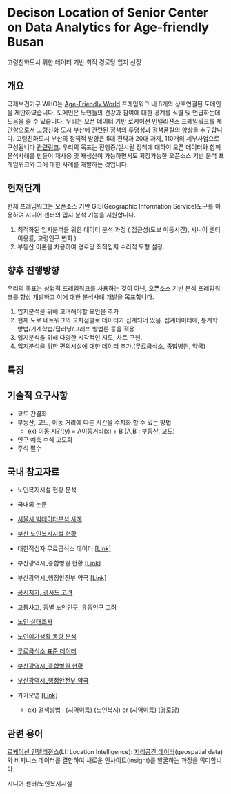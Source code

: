 # Decison Location of Senior Center on Data Analytics for Age-friendly Busan
고령친화도시 위한 데이터 기반 최적 경로당 입지 선정 


## 개요
국제보건기구 WHO는 [Age-Friendly World](https://extranet.who.int/agefriendlyworld/age-friendly-cities-framework/) 프레임워크 내 8개의 상호연결된 도메인을 제안하였습니다. 도메인은 노인들의 건강과 참여에 대한 경계를 식별 및 언급하는데 도움을 줄 수 있습니다. 우리는 오픈 데이터 기반 로케이션 인텔리젼스 프레임워크를 제안함으로서 고령친화 도시 부산에 관련된 정책의 투명성과 정책품질의 향상을 추구합니다. 고령친화도시 부산의 정책적 방향은 5대 전략과 20대 과제, 110개의 세부사업으로 구성됩니다 [관련링크](http://afc.bswdi.re.kr/Main.do). 우리의 목표는 진행중/실시될 정책에 대하여 오픈 데이터와 함께 분석사례를 만들어 재사용 및 재생산이 가능하면서도 확장가능한 오픈소스 기반 분석 프레임워크와 그에 대한 사례를 개발하는 것입니다.

## 현재단계

현재 프레임워크는 오픈소스 기반 GIS(Geographic Information Service)도구를 이용하여 시니어 센터의 입지 분석 기능을 지원합니다. 
1. 최적화된 입지분석을 위한 데이터 분석 과정 ( 접근성(도보 이동시간), 시니어 센터 이용률, 고령인구 변화 )
2. 부동산 이론을 차용하여 경로당 최적입지 수리적 모형 설정.

## 향후 진행방향
우리의 목표는 상업적 프레임워크를 사용하는 것이 아닌, 오픈소스 기반 분석 프레임워크를 향상 개발하고 이에 대한 분석사례 개발을 목표합니다.
1. 입지분석을 위해 고려해야할 요인을 추가
2. 현재 도로 네트워크의 교차점별로 데이터가 집계되어 있음. 집계데이터에, 통계학 방법/기계학습/딥러닝/그래프 방법론 등을 적용
3. 입지분석을 위해 다양한 시각적인 지도, 차트 구현.
4. 입지분석을 위한 편의시설에 대한 데이터 추가.(무료급식소, 종합병원, 약국)


## 특징

## 기술적 요구사항
- 코드 간결화
- 부동산, 고도, 이동 거리에 따른 시간을 수치화 할 수 있는 방법 
  - ex) 이동 시간(y) = A이동거리(x) + B (A,B : 부동산, 고도)
- 인구 예측 수식 고도화
- 주석 필수

## 국내 참고자료
- 노인복지시설 현황 분석
- 국내외 논문
- [서울시 빅데이터분석 사례](https://github.com/pwjdgus/Data_Analytics_for_Age_friendly_busan/blob/main/%EC%B0%B8%EA%B3%A0%EC%9E%90%EB%A3%8C/%EC%84%9C%EC%9A%B8%EC%8B%9C%20%EB%85%B8%EC%9D%B8%EC%97%AC%EA%B0%80%EB%B3%B5%EC%A7%80%EC%8B%9C%EC%84%A4%20%EC%9E%85%EC%A7%80%20%EB%B6%84%EC%84%9D.pdf)
- [부산 노인복지시설 현황](http://www.busansenior.or.kr/04find/01.php)
- 대한적십자 무료급식소 데이터 [[Link]](https://www.data.go.kr/data/15089276/fileData.do)
- 부산광역시_종합병원 현황 [[Link]](https://www.data.go.kr/data/15083386/fileData.do)
- 부산광역시_행정안전부 약국 [[Link]](https://www.data.go.kr/data/15045036/fileData.do)

- [공시지가, 경사도 고려](https://github.com/pwjdgus/Data_Analytics_for_Age_friendly_busan/blob/main/%EC%B0%B8%EA%B3%A0%EC%9E%90%EB%A3%8C/%EA%B3%B5%EC%8B%9C%EC%A7%80%EA%B0%80%2C%20%EA%B2%BD%EC%82%AC%EB%8F%84%20%EA%B3%A0%EB%A0%A4.pdf)
- [교통사고, 동별 노인인구, 유동인구 고려](https://github.com/pwjdgus/Data_Analytics_for_Age_friendly_busan/blob/main/%EC%B0%B8%EA%B3%A0%EC%9E%90%EB%A3%8C/%EA%B5%90%ED%86%B5%EC%82%AC%EA%B3%A0%2C%20%EB%8F%99%EB%B3%84%20%EB%85%B8%EC%9D%B8%EC%9D%B8%EA%B5%AC%2C%20%EC%9C%A0%EB%8F%99%EC%9D%B8%EA%B5%AC%20%EA%B3%A0%EB%A0%A4.pdf)
- [노인 실태조사](https://github.com/pwjdgus/Data_Analytics_for_Age_friendly_busan/blob/main/%EC%B0%B8%EA%B3%A0%EC%9E%90%EB%A3%8C/2020%EB%85%84%EB%8F%84_%EB%85%B8%EC%9D%B8%EC%8B%A4%ED%83%9C%EC%A1%B0%EC%82%AC_%EB%B3%B4%EA%B3%A0%EC%84%9C.pdf)
- [노인여가생활 동향 분석](https://github.com/pwjdgus/Data_Analytics_for_Age_friendly_busan/blob/main/%EC%B0%B8%EA%B3%A0%EC%9E%90%EB%A3%8C/%EC%A0%95%EB%B3%B4%ED%99%94%EC%97%90%20%EB%94%B0%EB%A5%B8%20%EB%85%B8%EC%9D%B8%EC%9D%B8%EA%B5%AC%20%EC%97%AC%EA%B0%80%EC%83%9D%ED%99%9C%20%EB%8F%99%ED%96%A5.pdf)
- [무료급식소 표준 데이터](https://www.data.go.kr/data/15013107/standard.do)
- [부산광역시_종합병원 현황](https://www.data.go.kr/data/15083386/fileData.do)
- [부산광역시_행정안전부 약국](https://www.data.go.kr/data/15045036/fileData.do)
- 카카오맵 [[Link]](https://map.kakao.com/)
  - ex) 검색방법 : (지역이름) (노인복지) or (지역이름) (경로당)

## 관련 용어

[로케이션 인텔리젼스](https://www.esri.com/en-us/location-intelligence)(LI: Location Intelligence): [지리공간 데이터](https://www.ibm.com/topics/geospatial-data)(geospatial data)와 비지니스 데이터를 결합하여 새로운 인사이트(insight)를 발굴하는 과정을 의미합니다.

시니어 센터/노인복지시설

